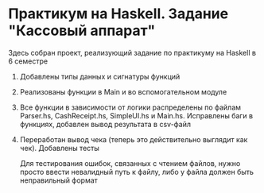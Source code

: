 # Практикум на Haskell. Задание "Кассовый аппарат"
Здесь собран проект, реализующий задание по практикуму на Haskell в 6 семестре

1. Добавлены типы данных и сигнатуры функций

2. Реализованы функции в Main и во вспомогательном модуле

3. Все функции в зависимости от логики распределены по файлам Parser.hs, CashReceipt.hs, SimpleUI.hs и Main.hs. Исправлены баги в функциях, добавлен вывод результата в csv-файл

4. Переработан вывод чека (теперь это действительно выглядит как чек). Добавлены тесты

   Для тестирования ошибок, связанных с чтением файлов, нужно просто ввести невалидный путь к файлу, либо у файла должен быть неправильный формат
